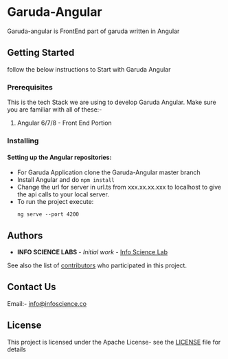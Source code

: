 # Garuda-Angular

Garuda-angular is FrontEnd part of garuda written in Angular

## Getting Started

follow the below instructions to Start with Garuda Angular

### Prerequisites
This is the tech Stack we are using to develop Garuda Angular. Make sure you are familiar with all of these:-
1. Angular 6/7/8 - Front End Portion



### Installing
#### Setting up the Angular repositories:
* For Garuda Application clone the Garuda-Angular master branch
* Install Angular and do ``` npm install ```
* Change the url for server in url.ts from xxx.xx.xx.xxx to localhost to give the api calls to your local server.
* To run the project execute:
    ``` 
    ng serve --port 4200
    
    ````

## Authors

* **INFO SCIENCE LABS** - *Initial work* - [Info Science Lab](https://github.com/Infosciencelabsdev)

See also the list of [contributors](https://github.com/Infosciencelabsdev/Garuda/graphs/contributors) who participated in this project.

## Contact Us
  Email:- info@infoscience.co
## License
This project is licensed under the Apache License- see the [LICENSE](https://github.com/Infosciencelabsdev/Garuda-Angular/blob/add-license-1/LICENSE) file for details



